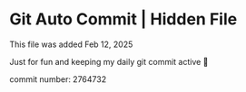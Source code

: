 # Git Auto Commit | Hidden File

This file was added Feb 12, 2025

Just for fun and keeping my daily git commit active 🤪

commit number: 2764732
